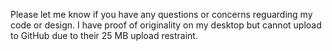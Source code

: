 Please let me know if you have any questions or concerns reguarding my code or design. 
I have proof of originality on my desktop but cannot upload to GitHub due to their 25 MB upload restraint.

